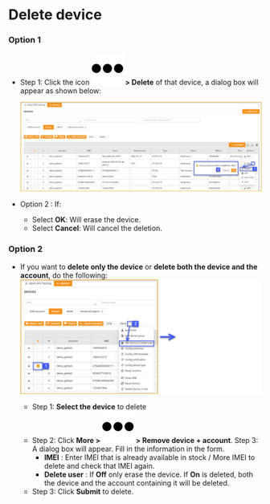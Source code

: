 # Delete device 
### Option 1 
- Step 1: Click the icon **<span class="icon-left svg-filter-info">![Ok](/docs/assets/images/web-interface/icon/SVG/ellipsis-h.svg) > Delete** of that device, a dialog box will appear as shown below:

    <span style="display:block;text-align:left">![active device ](/docs/assets/images/web-english/device/delete-device.png)

- Option 2 : If:

    * Select **OK**: Will erase the device.
    * Select **Cancel**: Will cancel the deletion.

### Option 2 

- If you want to **delete only the device** or **delete both the device and the account**, do the following:
<span style="display:block;text-align:left">![Manage device ](/docs/assets/images/web-english/device/delete-device-account.png)
   
   - Step 1: **Select the device** to delete
   - Step 2: Click **More > <span class="icon-left svg-filter-info">![Ok](/docs/assets/images/web-interface/icon/SVG/ellipsis-h.svg ) > Remove device + account**.
   Step 3: A dialog box will appear. Fill in the information in the form.
     - **IMEI** : Enter IMEI that is already available in stock / More IMEI to delete and check that IMEI again.
     - **Delete user** : If **Off** only erase the device. If **On** is deleted, both the device and the account containing it will be deleted.
   - Step 3: Click **Submit** to delete.